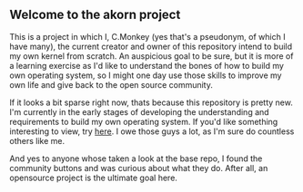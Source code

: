 ## Welcome to the akorn project

This is a project in which I, C.Monkey (yes that's a pseudonym, of which I have many), the current creator and owner of this repository intend to build my own kernel from scratch.
An auspicious goal to be sure, but it is more of a learning exercise as I'd like to understand the bones of how to build my own operating system, so I might one day use those skills to improve my own life and give back to the open source community.

If it looks a bit sparse right now, thats because this repository is pretty new. I'm currently in the early stages of developing the understanding and requirements to build my own operating system. If you'd like something interesting to view, try [here](https://wiki.osdev.org/Main_Page). I owe those guys a lot, as I'm sure do countless others like me.

And yes to anyone whose taken a look at the base repo, I found the community buttons and was curious about what they do. After all, an opensource project is the ultimate goal here.
